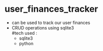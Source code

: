 # user_finances_tracker
- can be used to track our user finances<br>
- CRUD operations using sqlite3<br>
#tech used :
    - sqlite3
    - python
